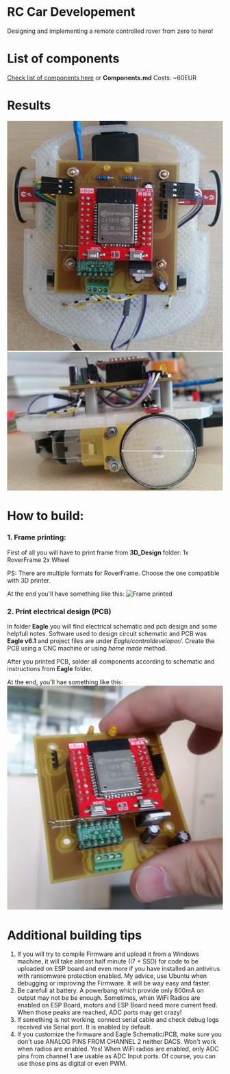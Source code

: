 # RC Car Developement

Designing and implementing a remote controlled rover from zero to hero!

# List of components
[Check list of components here](https://github.com/caffedrine/RemoteControlledCarDevelopement/blob/master/Components.md) or **Components.md**
Costs: ~60EUR

# Results

![final1](docs/final1.jpg)
![final2](docs/final2.jpg)

# How to build:

### 1. Frame printing:
First of all you will have to print frame from **3D_Design** folder:
1x RoverFrame
2x Wheel

PS: There are multiple formats for RoverFrame. Choose the one compatible with 3D printer.

At the end you'll have something like this:
![Frame printed](docs/frameprinted.jpg)

### 2. Print electrical design (PCB)
In folder **Eagle** you will find electrical schematic and pcb design and some helpfull notes. Software used to design circuit schematic and PCB was **Eagle v6.1** and project files are under *Eagle/controldeveloper/*.
Create the PCB using a CNC machine or using *home made* method.

After you printed PCB, solder all components according to schematic and instructions from **Eagle** folder.

At the end, you'll hae something like this:
![PCB Finished](Eagle/pcb_finished.jpg)

# Additional building tips
  1. If you will try to compile Firmware and upload it from a Windows machine, it will take almost half minute (I7 + SSD) for code to be uploaded on ESP board and even more if you have installed an antivirus with ransomware protection enabled. My advice, use Ubuntu when debugging or improving the Firmware. It will be way easy and faster.
  2. Be carefull at battery. A powerbang which provide only 800mA on output may not be be enough. Sometimes, when WiFi Radios are enabled on ESP Board, motors and ESP Board need more current feed. When those peaks are reached, ADC ports may get crazy!
  3. If something is not working, connect serial cable and check debug logs received via Serial port. It is enabled by default. 
  4. If you customize the firmware and Eagle Schematic/PCB, make sure you don't use ANALOG PINS FROM CHANNEL 2 neither DACS. Won't work when radios are enabled. Yes! When WiFi radios are enabled, only ADC pins from channel 1 are usable as ADC Input ports. Of course, you can use those pins as digital or even PWM.
